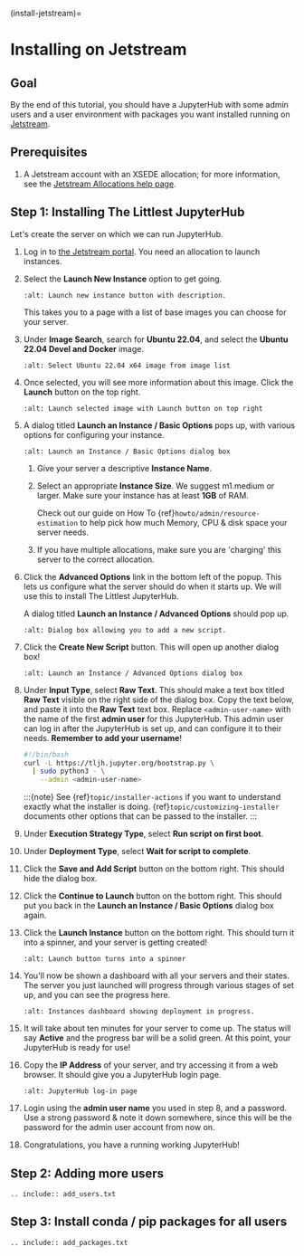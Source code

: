 (install-jetstream)=

# Installing on Jetstream

## Goal

By the end of this tutorial, you should have a JupyterHub with some admin
users and a user environment with packages you want installed running on
[Jetstream](https://jetstream-cloud.org/).

## Prerequisites

1. A Jetstream account with an XSEDE allocation; for more information,
   see the [Jetstream Allocations help page](http://wiki.jetstream-cloud.org/Jetstream+Allocations).

## Step 1: Installing The Littlest JupyterHub

Let's create the server on which we can run JupyterHub.

1.  Log in to [the Jetstream portal](https://use.jetstream-cloud.org/). You need an allocation
    to launch instances.

2.  Select the **Launch New Instance** option to get going.

    ```{image} ../images/providers/jetstream/launch-instance-first-button.png
    :alt: Launch new instance button with description.
    ```

    This takes you to a page with a list of base images you can choose for your
    server.

3.  Under **Image Search**, search for **Ubuntu 22.04**, and select the
    **Ubuntu 22.04 Devel and Docker** image.

    ```{image} ../images/providers/jetstream/select-image.png
    :alt: Select Ubuntu 22.04 x64 image from image list
    ```

4.  Once selected, you will see more information about this image. Click the
    **Launch** button on the top right.

    ```{image} ../images/providers/jetstream/launch-instance-second-button.png
    :alt: Launch selected image with Launch button on top right
    ```

5.  A dialog titled **Launch an Instance / Basic Options** pops up, with various
    options for configuring your instance.

    ```{image} ../images/providers/jetstream/launch-instance-dialog.png
    :alt: Launch an Instance / Basic Options dialog box
    ```

    1. Give your server a descriptive **Instance Name**.

    2. Select an appropriate **Instance Size**. We suggest m1.medium or larger.
       Make sure your instance has at least **1GB** of RAM.

       Check out our guide on How To {ref}`howto/admin/resource-estimation` to help pick
       how much Memory, CPU & disk space your server needs.

    3. If you have multiple allocations, make sure you are 'charging' this server
       to the correct allocation.

6.  Click the **Advanced Options** link in the bottom left of the popup. This
    lets us configure what the server should do when it starts up. We will use
    this to install The Littlest JupyterHub.

    A dialog titled **Launch an Instance / Advanced Options** should pop up.

    ```{image} ../images/providers/jetstream/add-deployment-script-dialog.png
    :alt: Dialog box allowing you to add a new script.
    ```

7.  Click the **Create New Script** button. This will open up another dialog
    box!

    ```{image} ../images/providers/jetstream/create-script-dialog.png
    :alt: Launch an Instance / Advanced Options dialog box
    ```

8.  Under **Input Type**, select **Raw Text**. This should make a text box titled
    **Raw Text** visible on the right side of the dialog box.
    Copy the text below, and paste it into the **Raw Text** text box. Replace
    `<admin-user-name>` with the name of the first **admin user** for this
    JupyterHub. This admin user can log in after the JupyterHub is set up, and
    can configure it to their needs. **Remember to add your username**!

    ```bash
    #!/bin/bash
    curl -L https://tljh.jupyter.org/bootstrap.py \
      | sudo python3 - \
        --admin <admin-user-name>
    ```

    :::{note}
    See {ref}`topic/installer-actions` if you want to understand exactly what the installer is doing.
    {ref}`topic/customizing-installer` documents other options that can be passed to the installer.
    :::

9.  Under **Execution Strategy Type**, select **Run script on first boot**.

10. Under **Deployment Type**, select **Wait for script to complete**.

11. Click the **Save and Add Script** button on the bottom right. This should hide
    the dialog box.

12. Click the **Continue to Launch** button on the bottom right. This should put you
    back in the **Launch an Instance / Basic Options** dialog box again.

13. Click the **Launch Instance** button on the bottom right. This should turn it
    into a spinner, and your server is getting created!

    ```{image} ../images/providers/jetstream/launching-spinner.png
    :alt: Launch button turns into a spinner
    ```

14. You'll now be shown a dashboard with all your servers and their states. The
    server you just launched will progress through various stages of set up,
    and you can see the progress here.

    ```{image} ../images/providers/jetstream/deployment-in-progress.png
    :alt: Instances dashboard showing deployment in progress.
    ```

15. It will take about ten minutes for your server to come up. The status will
    say **Active** and the progress bar will be a solid green. At this point,
    your JupyterHub is ready for use!

16. Copy the **IP Address** of your server, and try accessing it from a web
    browser. It should give you a JupyterHub login page.

    ```{image} ../images/first-login.png
    :alt: JupyterHub log-in page
    ```

17. Login using the **admin user name** you used in step 8, and a password. Use a
    strong password & note it down somewhere, since this will be the password for
    the admin user account from now on.

18. Congratulations, you have a running working JupyterHub!

## Step 2: Adding more users

```{eval-rst}
.. include:: add_users.txt
```

## Step 3: Install conda / pip packages for all users

```{eval-rst}
.. include:: add_packages.txt
```
